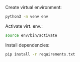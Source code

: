 Create virtual environment:
```bash
python3 -m venv env
```

Activate virt. env.:
```bash
source env/bin/activate
```

Install dependencies:
```bash
pip install -r requirements.txt
```